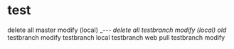 # test
delete all
master modify (local)
___---
delete all_
testbranch modify (local)
old_
testbranch modify
testbranch local
testbranch web
pull
testbranch modify
